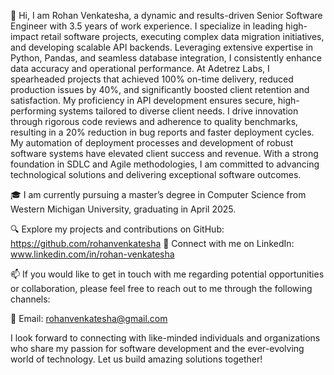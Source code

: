 👋 Hi, I am Rohan Venkatesha, a dynamic and results-driven Senior Software Engineer with 3.5 years of work experience. I specialize in leading high-impact retail software projects, executing complex data migration initiatives, and developing scalable API backends. Leveraging extensive expertise in Python, Pandas, and seamless database integration, I consistently enhance data accuracy and operational performance. At Adetrez Labs, I spearheaded projects that achieved 100% on-time delivery, reduced production issues by 40%, and significantly boosted client retention and satisfaction. My proficiency in API development ensures secure, high-performing systems tailored to diverse client needs. I drive innovation through rigorous code reviews and adherence to quality benchmarks, resulting in a 20% reduction in bug reports and faster deployment cycles. My automation of deployment processes and development of robust software systems have elevated client success and revenue. With a strong foundation in SDLC and Agile methodologies, I am committed to advancing technological solutions and delivering exceptional software outcomes.

🎓 I am currently pursuing a master’s degree in Computer Science from Western Michigan University, graduating in April 2025.

🔍 Explore my projects and contributions on GitHub: https://github.com/rohanvenkatesha
💼 Connect with me on LinkedIn: www.linkedin.com/in/rohan-venkatesha

📫 If you would like to get in touch with me regarding potential opportunities or collaboration, please feel free to reach out to me through the following channels:

📧 Email: rohanvenkatesha@gmail.com

I look forward to connecting with like-minded individuals and organizations who share my passion for software development and the ever-evolving world of technology. Let us build amazing solutions together!
